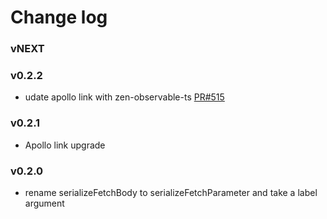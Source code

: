 # Change log

### vNEXT

### v0.2.2
- udate apollo link with zen-observable-ts [PR#515](https://github.com/apollographql/apollo-link/pull/515)

### v0.2.1
- Apollo link upgrade

### v0.2.0
- rename serializeFetchBody to serializeFetchParameter and take a label argument
